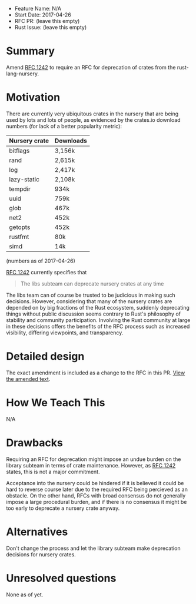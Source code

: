 - Feature Name: N/A
- Start Date: 2017-04-26
- RFC PR: (leave this empty)
- Rust Issue: (leave this empty)

# Summary
[summary]: #summary

Amend [RFC 1242] to require an RFC for deprecation of crates from the 
rust-lang-nursery.

[RFC 1242]: https://github.com/rust-lang/rfcs/blob/master/text/1242-rust-lang-crates.md

# Motivation
[motivation]: #motivation

There are currently very ubiquitous crates in the nursery that are being used 
by lots and lots of people, as evidenced by the crates.io download numbers (for 
lack of a better popularity metric):

| Nursery crate | Downloads |
| ------------- | --------- |
| bitflags      |    3,156k |
| rand          |    2,615k |
| log           |    2,417k |
| lazy-static   |    2,108k |
| tempdir       |      934k |
| uuid          |      759k |
| glob          |      467k |
| net2          |      452k |
| getopts       |      452k |
| rustfmt       |       80k |
| simd          |       14k |

(numbers as of 2017-04-26)

[RFC 1242] currently specifies that

> The libs subteam can deprecate nursery crates at any time

The libs team can of course be trusted to be judicious in making such 
decisions. However, considering that many of the nursery crates are depended on 
by big fractions of the Rust ecosystem, suddenly deprecating things without 
public discussion seems contrary to Rust's philosophy of stability and 
community participation. Involving the Rust community at large in these 
decisions offers the benefits of the RFC process such as increased visibility, 
differing viewpoints, and transparency.

# Detailed design
[design]: #detailed-design

The exact amendment is included as a change to the RFC in this PR.
[View the amended text](1242-rust-lang-crates.md).

# How We Teach This
[how-we-teach-this]: #how-we-teach-this

N/A

# Drawbacks
[drawbacks]: #drawbacks

Requiring an RFC for deprecation might impose an undue burden on the library 
subteam in terms of crate maintenance. However, as [RFC 1242] states, this is
not a major commitment.

Acceptance into the nursery could be hindered if it is believed it could be 
hard to reverse course later due to the required RFC being percieved as an 
obstacle. On the other hand, RFCs with broad consensus do not generally impose 
a large procedural burden, and if there is no consensus it might be too early 
to deprecate a nursery crate anyway.

# Alternatives
[alternatives]: #alternatives

Don't change the process and let the library subteam make deprecation decisions 
for nursery crates.

# Unresolved questions
[unresolved]: #unresolved-questions

None as of yet.
